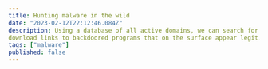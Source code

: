```yaml
---
title: Hunting malware in the wild
date: "2023-02-12T22:12:46.084Z"
description: Using a database of all active domains, we can search for fake websites of popular software products that have 
download links to backdoored programs that on the surface appear legit.
tags: ["malware"]
published: false
---
```


